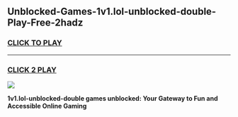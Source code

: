 
## Unblocked-Games-1v1.lol-unblocked-double-Play-Free-2hadz
<h3>
<a href="https://premium76.site?title=1v1.lol-unblocked-double&ref=18A1">CLICK TO PLAY</a></h3>
<hr>

<h3>
<a href="https://premium76.site?title=1v1.lol-unblocked-double&ref=18A1">CLICK 2 PLAY</a>
  
</h3>

<a href="https://premium76.site?title=1v1.lol-unblocked-double&ref=18A1"><img src="https://clearcache.store/games.png"></a>


**1v1.lol-unblocked-double games unblocked: Your Gateway to Fun and Accessible Online Gaming**
